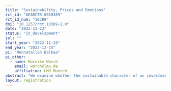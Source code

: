 ```yaml
---
title: "Sustainability, Prices and Emotions"
rct_id: "AEARCTR-0010389"
rct_id_num: "10389"
doi: "10.1257/rct.10389-1.0"
date: "2022-11-23"
status: "in_development"
jel: ""
start_year: "2022-11-28"
end_year: "2022-12-15"
pi: "Mennatallah Balbaa"
pi_other:
  - name: Mareike Worch
    email: worch@lmu.de
    affiliation: LMU Munich
abstract: "We examine whether the sustainable character of an investment impacts asset prices. We use experimental markets with the structure introduced by Smith, Suchanek, and Williams (1988) to investigate the impact of sustainable attributes. Empirical evidence suggests that investors experience positive emotions when choosing a sustainable investment and that positive emotions correlate with purchases and overpricing. We analyze investors' emotions using a face-reading software and posit that a high sustainability level leads to positive emotions and price increases. Conversely, a low sustainability level is associated with fear and, thus, price decreases. Moreover, we test how participants’ sustainability preferences influence their trading behavior."
layout: registration
---
```


